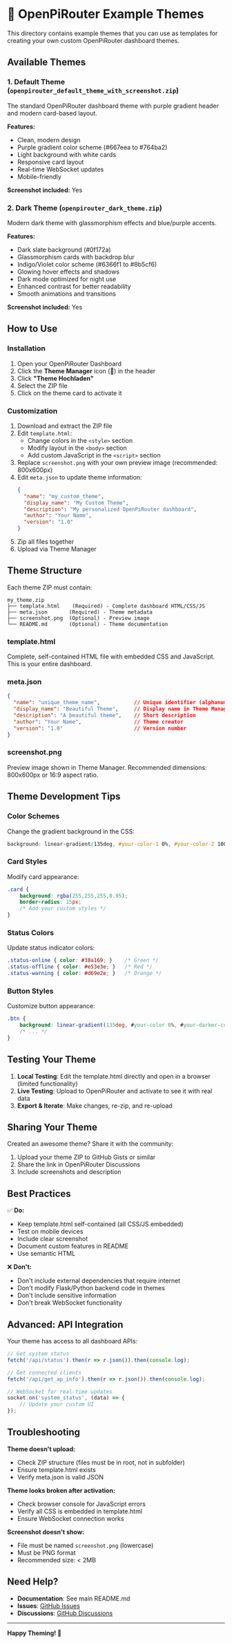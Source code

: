 # 🎨 OpenPiRouter Example Themes

This directory contains example themes that you can use as templates for creating your own custom OpenPiRouter dashboard themes.

## Available Themes

### 1. Default Theme (`openpirouter_default_theme_with_screenshot.zip`)
The standard OpenPiRouter dashboard theme with purple gradient header and modern card-based layout.

**Features:**
- Clean, modern design
- Purple gradient color scheme (#667eea to #764ba2)
- Light background with white cards
- Responsive card layout
- Real-time WebSocket updates
- Mobile-friendly

**Screenshot included:** Yes

### 2. Dark Theme (`openpirouter_dark_theme.zip`)
Modern dark theme with glassmorphism effects and blue/purple accents.

**Features:**
- Dark slate background (#0f172a)
- Glassmorphism cards with backdrop blur
- Indigo/Violet color scheme (#6366f1 to #8b5cf6)
- Glowing hover effects and shadows
- Dark mode optimized for night use
- Enhanced contrast for better readability
- Smooth animations and transitions

**Screenshot included:** Yes

## How to Use

### Installation
1. Open your OpenPiRouter Dashboard
2. Click the **Theme Manager** icon (🎨) in the header
3. Click **"Theme Hochladen"**
4. Select the ZIP file
5. Click on the theme card to activate it

### Customization
1. Download and extract the ZIP file
2. Edit `template.html`:
   - Change colors in the `<style>` section
   - Modify layout in the `<body>` section
   - Add custom JavaScript in the `<script>` section
3. Replace `screenshot.png` with your own preview image (recommended: 800x600px)
4. Edit `meta.json` to update theme information:
   ```json
   {
     "name": "my_custom_theme",
     "display_name": "My Custom Theme",
     "description": "My personalized OpenPiRouter dashboard",
     "author": "Your Name",
     "version": "1.0"
   }
   ```
5. Zip all files together
6. Upload via Theme Manager

## Theme Structure

Each theme ZIP must contain:

```
my_theme.zip
├── template.html    (Required) - Complete dashboard HTML/CSS/JS
├── meta.json       (Required) - Theme metadata
├── screenshot.png  (Optional) - Preview image
└── README.md       (Optional) - Theme documentation
```

### template.html
Complete, self-contained HTML file with embedded CSS and JavaScript. This is your entire dashboard.

### meta.json
```json
{
  "name": "unique_theme_name",           // Unique identifier (alphanumeric + _ -)
  "display_name": "Beautiful Theme",     // Display name in Theme Manager
  "description": "A beautiful theme",    // Short description
  "author": "Your Name",                 // Theme creator
  "version": "1.0"                       // Version number
}
```

### screenshot.png
Preview image shown in Theme Manager. Recommended dimensions: 800x600px or 16:9 aspect ratio.

## Theme Development Tips

### Color Schemes
Change the gradient background in the CSS:
```css
background: linear-gradient(135deg, #your-color-1 0%, #your-color-2 100%);
```

### Card Styles
Modify card appearance:
```css
.card {
    background: rgba(255,255,255,0.95);
    border-radius: 15px;
    /* Add your custom styles */
}
```

### Status Colors
Update status indicator colors:
```css
.status-online { color: #38a169; }    /* Green */
.status-offline { color: #e53e3e; }   /* Red */
.status-warning { color: #d69e2e; }   /* Orange */
```

### Button Styles
Customize button appearance:
```css
.btn {
    background: linear-gradient(135deg, #your-color 0%, #your-darker-color 100%);
    /* ... */
}
```

## Testing Your Theme

1. **Local Testing**: Edit the template.html directly and open in a browser (limited functionality)
2. **Live Testing**: Upload to OpenPiRouter and activate to see it with real data
3. **Export & Iterate**: Make changes, re-zip, and re-upload

## Sharing Your Theme

Created an awesome theme? Share it with the community:

1. Upload your theme ZIP to GitHub Gists or similar
2. Share the link in OpenPiRouter Discussions
3. Include screenshots and description

## Best Practices

✅ **Do:**
- Keep template.html self-contained (all CSS/JS embedded)
- Test on mobile devices
- Include clear screenshot
- Document custom features in README
- Use semantic HTML

❌ **Don't:**
- Don't include external dependencies that require internet
- Don't modify Flask/Python backend code in themes
- Don't include sensitive information
- Don't break WebSocket functionality

## Advanced: API Integration

Your theme has access to all dashboard APIs:

```javascript
// Get system status
fetch('/api/status').then(r => r.json()).then(console.log);

// Get connected clients
fetch('/api/get_ap_info').then(r => r.json()).then(console.log);

// WebSocket for real-time updates
socket.on('system_status', (data) => {
    // Update your custom UI
});
```

## Troubleshooting

**Theme doesn't upload:**
- Check ZIP structure (files must be in root, not in subfolder)
- Ensure template.html exists
- Verify meta.json is valid JSON

**Theme looks broken after activation:**
- Check browser console for JavaScript errors
- Verify all CSS is embedded in template.html
- Ensure WebSocket connection works

**Screenshot doesn't show:**
- File must be named `screenshot.png` (lowercase)
- Must be PNG format
- Recommended size: < 2MB

## Need Help?

- **Documentation**: See main README.md
- **Issues**: [GitHub Issues](https://github.com/s3vdev/OpenPiRouter/issues)
- **Discussions**: [GitHub Discussions](https://github.com/s3vdev/OpenPiRouter/discussions)

---

**Happy Theming! 🎨**

